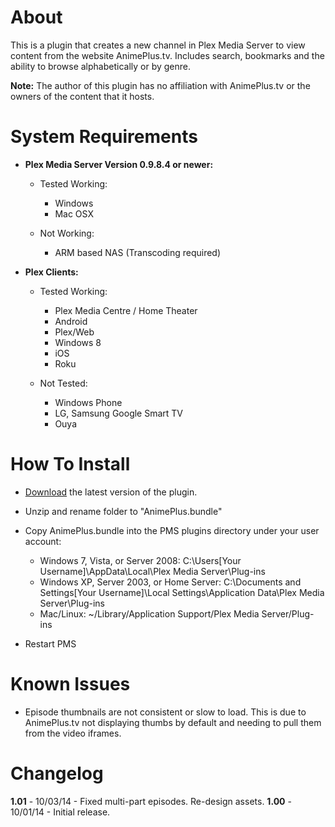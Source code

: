 About
=====

This is a plugin that creates a new channel in Plex Media Server to view content from the website AnimePlus.tv.  Includes search, bookmarks and the ability to browse alphabetically or by genre.

**Note:** The author of this plugin has no affiliation with AnimePlus.tv or the owners of the content that it hosts.

System Requirements
===================

- **Plex Media Server Version 0.9.8.4 or newer:**
	
	- Tested Working:
		- Windows
		- Mac OSX
		
	- Not Working:
		- ARM based NAS (Transcoding required)

- **Plex Clients:**

	- Tested Working:
		- Plex Media Centre / Home Theater
		- Android
		- Plex/Web
		- Windows 8
		- iOS
		- Roku
		
	- Not Tested:
		- Windows Phone
		- LG, Samsung Google Smart TV
		- Ouya

How To Install
==============

- [Download](https://github.com/TehCrucible/AnimePlus.bundle/archive/master.zip) the latest version of the plugin.

- Unzip and rename folder to "AnimePlus.bundle"

- Copy AnimePlus.bundle into the PMS plugins directory under your user account:
	- Windows 7, Vista, or Server 2008: C:\Users[Your Username]\AppData\Local\Plex Media Server\Plug-ins
	- Windows XP, Server 2003, or Home Server: C:\Documents and Settings[Your Username]\Local Settings\Application Data\Plex Media Server\Plug-ins
	- Mac/Linux: ~/Library/Application Support/Plex Media Server/Plug-ins

- Restart PMS

Known Issues
============

- Episode thumbnails are not consistent or slow to load.  This is due to AnimePlus.tv not displaying thumbs by default and needing to pull them from the video iframes.


Changelog
=========

**1.01** - 10/03/14 - Fixed multi-part episodes. Re-design assets.
**1.00** - 10/01/14 - Initial release.
